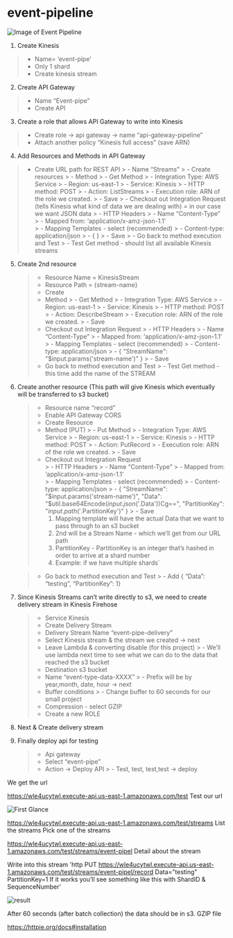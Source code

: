# event-pipeline
![Image of Event Pipeline](https://miro.medium.com/max/700/1*eCRP1WjEY5tahxJK_e6VMg.png)

1) Create Kinesis
  > - Name= ‘event-pipe’
  > - Only 1 shard
  > - Create kinesis stream
2) Create API Gateway
  > - Name “Event-pipe”
  > - Create API
3) Create a role that allows API Gateway to write into Kinesis
  > - Create role -> api gateway -> name “api-gateway-pipeline”
  > - Attach another policy “Kinesis full access” (save ARN)
4) Add Resources and Methods in API Gateway
  > - Create URL path for REST API
      > - Name “Streams”
      > - Create resources
      > - Method
          > - Get Method
          > - Integration Type: AWS Service
          > - Region: us-east-1
          > - Service:  Kinesis
          > - HTTP method:  POST
          > - Action:  ListStreams
          > - Execution role:  ARN of the role we created.
          > - Save
      > - Checkout out Integration Request (tells Kinesis what kind of data we are dealing with) = in our case we want JSON data
          > - HTTP Headers
          > - Name “Content-Type” 
          > - Mapped from: ‘application/x-amz-json-1.1’  
          > - Mapping Templates - select (recommended)
          > - Content-type: application/json
          > - { }
          > - Save
      > - Go back to method execution and Test
          > - Test Get method - should list all available Kinesis streams
5) Create 2nd resource
    > - Resource Name = KinesisStream
    > - Resource Path = {stream-name}
    > - Create
    > - Method
        > - Get Method
        > - Integration Type: AWS Service
        > - Region: us-east-1
        > - Service:  Kinesis
        > - HTTP method:  POST
        > - Action:  DescribeStream
        > - Execution role:  ARN of the role we created.
        > - Save
      > - Checkout out Integration Request
        > - HTTP Headers
        > - Name “Content-Type” 
        > - Mapped from: ‘application/x-amz-json-1.1’  
        > - Mapping Templates - select (recommended)
        > - Content-type: application/json
        > - {  "StreamName": "$input.params('stream-name')" }
        > - Save
      > - Go back to method execution and Test
        > - Test Get method - this time add the name of the STREAM
6) Create another resource (This path will give Kinesis which eventually will be transferred to s3 bucket)
    > - Resource name “record”
    > - Enable API Gateway CORS
    > - Create Resource
    > - Method (PUT)
        > - Put Method
        > - Integration Type: AWS Service
        > - Region: us-east-1
        > - Service:  Kinesis
        > - HTTP method:  POST
        > - Action:  PutRecord
        > - Execution role:  ARN of the role we created.
        > - Save
      > - Checkout out Integration Request  
        > - HTTP Headers
        > - Name “Content-Type” 
        > - Mapped from: ‘application/x-amz-json-1.1’  
        > - Mapping Templates - select (recommended)
        > - Content-type: application/json
        > - { "StreamName": "$input.params('stream-name')",
             "Data": "$util.base64Encode($input.json('$.Data'))Cg==",
            "PartitionKey": "$input.path('$.PartitionKey')"
            }
        > - Save
          <ol>
            <li>Mapping template will have the actual Data that we want to pass through to an s3 bucket</li>
            <li>2nd will be a Stream Name - which we’ll get from our URL path</li>
            <li>PartitionKey - PartitionKey is an integer that’s hashed in order to arrive at a shard number
                <li>Example: if we have multiple shards`</li>
             </li>
          <ol>
            
      > - Go back to method execution and Test
          > - Add { “Data”: “testing”, “PartitionKey”: 1}
7) Since Kinesis Streams can’t write directly to s3, we need to create delivery stream in Kinesis Firehose  
    > - Service Kinesis
    > - Create Delivery Stream
    > - Delivery Stream Name “event-pipe-delivery”
    > - Select Kinesis stream & the stream we created -> next
    > - Leave Lambda & converting disable (for this project)
        > - We’ll use lambda next time to see what we can do to the data that reached the s3 bucket
    > - Destination s3 bucket
    > - Name “event-type-data-XXXX”
        > - Prefix will be by year,month, date, hour  -> next
    > - Buffer conditions
        > - Change buffer to 60 seconds for our small project
    > - Compression  - select GZIP
    > - Create a new ROLE
8) Next & Create delivery stream
9) Finally deploy api for testing
    > - Api gateway
    > - Select “event-pipe”
    > - Action -> Deploy API
        > - Test, test, test,test  -> deploy

We get the url

https://wle4ucytwl.execute-api.us-east-1.amazonaws.com/test
Test our url

![First Glance](https://github.com/sammycoderu/event-pipeline/blob/master/pipeline-pics/firsttestresult.png)



https://wle4ucytwl.execute-api.us-east-1.amazonaws.com/test/streams
List the streams
Pick one of the streams

https://wle4ucytwl.execute-api.us-east-1.amazonaws.com/test/streams/event-pipel
Detail about the stream

Write into this stream
'http PUT https://wle4ucytwl.execute-api.us-east-1.amazonaws.com/test/streams/event-pipel/record Data="testing" PartitionKey=1
If it works you’ll see something like this with ShardID & SequenceNumber'

![result](https://github.com/sammycoderu/event-pipeline/blob/master/pipeline-pics/result.png)

After 60 seconds (after batch collection) the data should be in s3.  GZIP file

https://httpie.org/docs#installation
